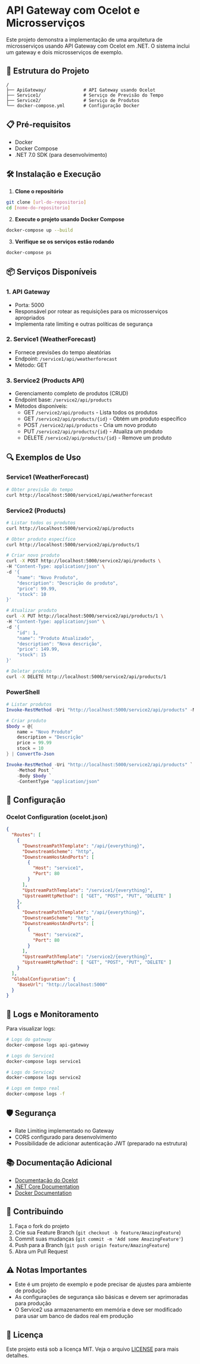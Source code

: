 # API Gateway com Ocelot e Microsserviços

Este projeto demonstra a implementação de uma arquitetura de microsserviços usando API Gateway com Ocelot em .NET. O sistema inclui um gateway e dois microsserviços de exemplo.

## 🚀 Estrutura do Projeto

```
/
├── ApiGateway/              # API Gateway usando Ocelot
├── Service1/                # Serviço de Previsão do Tempo
├── Service2/                # Serviço de Produtos
└── docker-compose.yml       # Configuração Docker
```

## 📋 Pré-requisitos

- Docker
- Docker Compose
- .NET 7.0 SDK (para desenvolvimento)

## 🛠️ Instalação e Execução

1. **Clone o repositório**
```bash
git clone [url-do-repositorio]
cd [nome-do-repositorio]
```

2. **Execute o projeto usando Docker Compose**
```bash
docker-compose up --build
```

3. **Verifique se os serviços estão rodando**
```bash
docker-compose ps
```

## 📦 Serviços Disponíveis

### 1. API Gateway
- Porta: 5000
- Responsável por rotear as requisições para os microsserviços apropriados
- Implementa rate limiting e outras políticas de segurança

### 2. Service1 (WeatherForecast)
- Fornece previsões do tempo aleatórias
- Endpoint: `/service1/api/weatherforecast`
- Método: GET

### 3. Service2 (Products API)
- Gerenciamento completo de produtos (CRUD)
- Endpoint base: `/service2/api/products`
- Métodos disponíveis:
  - GET `/service2/api/products` - Lista todos os produtos
  - GET `/service2/api/products/{id}` - Obtém um produto específico
  - POST `/service2/api/products` - Cria um novo produto
  - PUT `/service2/api/products/{id}` - Atualiza um produto
  - DELETE `/service2/api/products/{id}` - Remove um produto

## 🔍 Exemplos de Uso

### Service1 (WeatherForecast)

```bash
# Obter previsão do tempo
curl http://localhost:5000/service1/api/weatherforecast
```

### Service2 (Products)

```bash
# Listar todos os produtos
curl http://localhost:5000/service2/api/products

# Obter produto específico
curl http://localhost:5000/service2/api/products/1

# Criar novo produto
curl -X POST http://localhost:5000/service2/api/products \
-H "Content-Type: application/json" \
-d '{
    "name": "Novo Produto",
    "description": "Descrição do produto",
    "price": 99.99,
    "stock": 10
}'

# Atualizar produto
curl -X PUT http://localhost:5000/service2/api/products/1 \
-H "Content-Type: application/json" \
-d '{
    "id": 1,
    "name": "Produto Atualizado",
    "description": "Nova descrição",
    "price": 149.99,
    "stock": 15
}'

# Deletar produto
curl -X DELETE http://localhost:5000/service2/api/products/1
```

### PowerShell

```powershell
# Listar produtos
Invoke-RestMethod -Uri "http://localhost:5000/service2/api/products" -Method Get

# Criar produto
$body = @{
    name = "Novo Produto"
    description = "Descrição"
    price = 99.99
    stock = 10
} | ConvertTo-Json

Invoke-RestMethod -Uri "http://localhost:5000/service2/api/products" `
    -Method Post `
    -Body $body `
    -ContentType "application/json"
```

## 🔧 Configuração

### Ocelot Configuration (ocelot.json)
```json
{
  "Routes": [
    {
      "DownstreamPathTemplate": "/api/{everything}",
      "DownstreamScheme": "http",
      "DownstreamHostAndPorts": [
        {
          "Host": "service1",
          "Port": 80
        }
      ],
      "UpstreamPathTemplate": "/service1/{everything}",
      "UpstreamHttpMethod": [ "GET", "POST", "PUT", "DELETE" ]
    },
    {
      "DownstreamPathTemplate": "/api/{everything}",
      "DownstreamScheme": "http",
      "DownstreamHostAndPorts": [
        {
          "Host": "service2",
          "Port": 80
        }
      ],
      "UpstreamPathTemplate": "/service2/{everything}",
      "UpstreamHttpMethod": [ "GET", "POST", "PUT", "DELETE" ]
    }
  ],
  "GlobalConfiguration": {
    "BaseUrl": "http://localhost:5000"
  }
}
```

## 📝 Logs e Monitoramento

Para visualizar logs:
```bash
# Logs do gateway
docker-compose logs api-gateway

# Logs do Service1
docker-compose logs service1

# Logs do Service2
docker-compose logs service2

# Logs em tempo real
docker-compose logs -f
```

## 🛡️ Segurança

- Rate Limiting implementado no Gateway
- CORS configurado para desenvolvimento
- Possibilidade de adicionar autenticação JWT (preparado na estrutura)

## 📚 Documentação Adicional

- [Documentação do Ocelot](https://ocelot.readthedocs.io/)
- [.NET Core Documentation](https://docs.microsoft.com/en-us/dotnet/core/)
- [Docker Documentation](https://docs.docker.com/)

## 🤝 Contribuindo

1. Faça o fork do projeto
2. Crie sua Feature Branch (`git checkout -b feature/AmazingFeature`)
3. Commit suas mudanças (`git commit -m 'Add some AmazingFeature'`)
4. Push para a Branch (`git push origin feature/AmazingFeature`)
5. Abra um Pull Request

## ⚠️ Notas Importantes

- Este é um projeto de exemplo e pode precisar de ajustes para ambiente de produção
- As configurações de segurança são básicas e devem ser aprimoradas para produção
- O Service2 usa armazenamento em memória e deve ser modificado para usar um banco de dados real em produção

## 📄 Licença

Este projeto está sob a licença MIT. Veja o arquivo [LICENSE](LICENSE) para mais detalhes.
